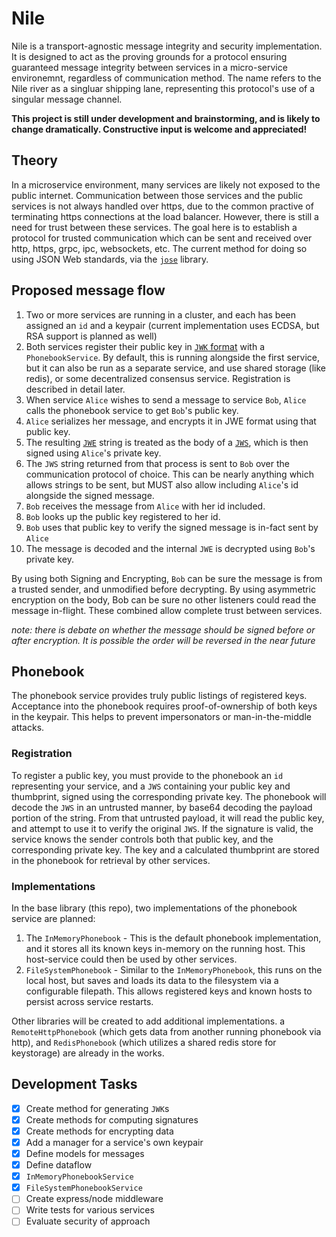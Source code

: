 # Nile
Nile is a transport-agnostic message integrity and security implementation. It is designed to act as the proving grounds for a protocol ensuring guaranteed message integrity between services in a micro-service environemnt, regardless of communication method. The name refers to the Nile river as a singluar shipping lane, representing this protocol's use of a singular message channel.


**This project is still under development and brainstorming, and is likely to change dramatically. Constructive input is welcome and appreciated!**


## Theory
In a microservice environment, many services are likely not exposed to the public internet. Communication between those services and the public services is not always handled over https, due to the common practive of terminating https connections at the load balancer. However, there is still a need for trust between these services. The goal here is to establish a protocol for trusted communication which can be sent and received over http, https, grpc, ipc, websockets, etc. The current method for doing so using JSON Web standards, via the [`jose`](https://github.com/panva/jose) library.

## Proposed message flow
1. Two or more services are running in a cluster, and each has been assigned an `id` and a keypair (current implementation uses ECDSA, but RSA support is planned as well)
2. Both services register their public key in [`JWK` format](https://tools.ietf.org/html/rfc7517) with a `PhonebookService`. By default, this is running alongside the first service, but it can also be run as a separate service, and use shared storage (like redis), or some decentralized consensus service. Registration is described in detail later.
3. When service `Alice` wishes to send a message to service `Bob`, `Alice` calls the phonebook service to get `Bob`'s public key.
4. `Alice` serializes her message, and encrypts it in JWE format using that public key.
5. The resulting [`JWE`](https://tools.ietf.org/html/rfc7516) string is treated as the body of a [`JWS`](https://tools.ietf.org/html/rfc7515), which is then signed using `Alice`'s private key.
6. The `JWS` string returned from that process is sent to `Bob` over the communication protocol of choice. This can be nearly anything which allows strings to be sent, but MUST also allow including `Alice`'s id alongside the signed message.
7. `Bob` receives the message from `Alice` with her id included.
8. `Bob` looks up the public key registered to her id.
9. `Bob` uses that public key to verify the signed message is in-fact sent by `Alice`
10. The message is decoded and the internal `JWE` is decrypted using `Bob`'s private key.

By using both Signing and Encrypting, `Bob` can be sure the message is from a trusted sender, and unmodified before decrypting. By using asymmetric encryption on the body, Bob can be sure no other listeners could read the message in-flight. These combined allow complete trust between services.

_note: there is debate on whether the message should be signed before or after encryption. It is possible the order will be reversed in the near future_

## Phonebook
The phonebook service provides truly public listings of registered keys. Acceptance into the phonebook requires proof-of-ownership of both keys in the keypair. This helps to prevent impersonators or man-in-the-middle attacks.

### Registration
To register a public key, you must provide to the phonebook an `id` representing your service, and a `JWS` containing your public key and thumbprint, signed using the corresponding private key. The phonebook will decode the `JWS` in an untrusted manner, by base64 decoding the payload portion of the string. From that untrusted payload, it will read the public key, and attempt to use it to verify the original `JWS`. If the signature is valid, the service knows the sender controls both that public key, and the corresponding private key. The key and a calculated thumbprint are stored in the phonebook for retrieval by other services.

### Implementations
In the base library (this repo), two implementations of the phonebook service are planned:
1. The `InMemoryPhonebook` - This is the default phonebook implementation, and it stores all its known keys in-memory on the running host. This host-service could then be used by other services.
2. `FileSystemPhonebook` - Similar to the `InMemoryPhonebook`, this runs on the local host, but saves and loads its data to the filesystem via a configurable filepath. This allows registered keys and known hosts to persist across service restarts.

Other libraries will be created to add additional implementations. a `RemoteHttpPhonebook` (which gets data from another running phonebook via http), and `RedisPhonebook` (which utilizes a shared redis store for keystorage) are already in the works.


## Development Tasks
- [x] Create method for generating `JWK`s
- [x] Create methods for computing signatures
- [x] Create methods for encrypting data
- [x] Add a manager for a service's own keypair
- [x] Define models for messages
- [x] Define dataflow
- [x] `InMemoryPhonebookService`
- [x] `FileSystemPhonebookService`
- [ ] Create express/node middleware
- [ ] Write tests for various services
- [ ] Evaluate security of approach
